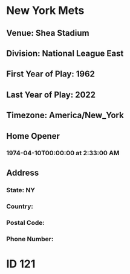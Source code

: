 # New York Mets
## Venue: Shea Stadium
## Division: National League East
## First Year of Play: 1962
## Last Year of Play: 2022
## Timezone: America/New_York
## Home Opener
### 1974-04-10T00:00:00 at 2:33:00 AM
## Address
### 
### State: NY
### Country: 
### Postal Code: 
### Phone Number: 
# ID 121
